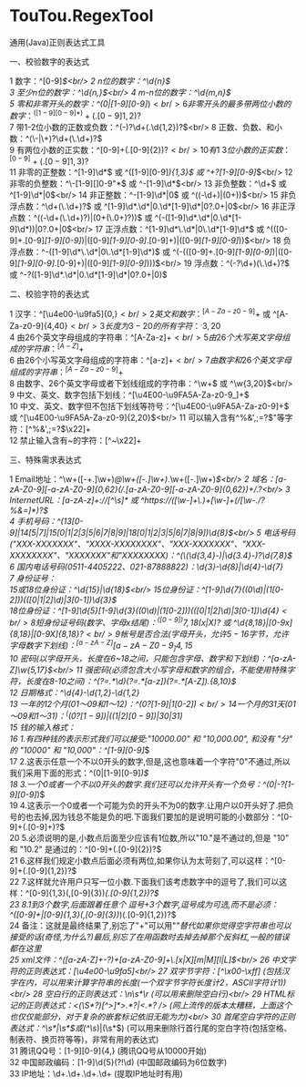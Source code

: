 # TouTou.RegexTool
通用(Java)正则表达式工具
<br/>

一、校验数字的表达式

1 数字：^[0-9]*$<br/>
2 n位的数字：^\d{n}$<br/>
3 至少n位的数字：^\d{n,}$<br/>
4 m-n位的数字：^\d{m,n}$<br/>
5 零和非零开头的数字：^(0|[1-9][0-9]*)$<br/>
6 非零开头的最多带两位小数的数字：^([1-9][0-9]*)+(.[0-9]{1,2})?$<br/>
7 带1-2位小数的正数或负数：^(\-)?\d+(\.\d{1,2})?$<br/>
8 正数、负数、和小数：^(\-|\+)?\d+(\.\d+)?$<br/>
9 有两位小数的正实数：^[0-9]+(.[0-9]{2})?$<br/>
10 有1~3位小数的正实数：^[0-9]+(.[0-9]{1,3})?$<br/>
11 非零的正整数：^[1-9]\d*$ 或 ^([1-9][0-9]*){1,3}$ 或 ^\+?[1-9][0-9]*$<br/>
12 非零的负整数：^\-[1-9][]0-9"*$ 或 ^-[1-9]\d*$<br/>
13 非负整数：^\d+$ 或 ^[1-9]\d*|0$<br/>
14 非正整数：^-[1-9]\d*|0$ 或 ^((-\d+)|(0+))$<br/>
15 非负浮点数：^\d+(\.\d+)?$ 或 ^[1-9]\d*\.\d*|0\.\d*[1-9]\d*|0?\.0+|0$<br/>
16 非正浮点数：^((-\d+(\.\d+)?)|(0+(\.0+)?))$ 或 ^(-([1-9]\d*\.\d*|0\.\d*[1-9]\d*))|0?\.0+|0$<br/>
17 正浮点数：^[1-9]\d*\.\d*|0\.\d*[1-9]\d*$ 或 ^(([0-9]+\.[0-9]*[1-9][0-9]*)|([0-9]*[1-9][0-9]*\.[0-9]+)|([0-9]*[1-9][0-9]*))$<br/>
18 负浮点数：^-([1-9]\d*\.\d*|0\.\d*[1-9]\d*)$ 或 ^(-(([0-9]+\.[0-9]*[1-9][0-9]*)|([0-9]*[1-9][0-9]*\.[0-9]+)|([0-9]*[1-9][0-9]*)))$<br/>
19 浮点数：^(-?\d+)(\.\d+)?$ 或 ^-?([1-9]\d*\.\d*|0\.\d*[1-9]\d*|0?\.0+|0)$<br/>




二、校验字符的表达式

1 汉字：^[\u4e00-\u9fa5]{0,}$<br/>
2 英文和数字：^[A-Za-z0-9]+$ 或 ^[A-Za-z0-9]{4,40}$<br/>
3 长度为3-20的所有字符：^.{3,20}$<br/>
4 由26个英文字母组成的字符串：^[A-Za-z]+$<br/>
5 由26个大写英文字母组成的字符串：^[A-Z]+$<br/>
6 由26个小写英文字母组成的字符串：^[a-z]+$<br/>
7 由数字和26个英文字母组成的字符串：^[A-Za-z0-9]+$<br/>
8 由数字、26个英文字母或者下划线组成的字符串：^\w+$ 或 ^\w{3,20}$<br/>
9 中文、英文、数字包括下划线：^[\u4E00-\u9FA5A-Za-z0-9_]+$<br/>
10 中文、英文、数字但不包括下划线等符号：^[\u4E00-\u9FA5A-Za-z0-9]+$ 或 ^[\u4E00-\u9FA5A-Za-z0-9]{2,20}$<br/>
11 可以输入含有^%&',;=?$\"等字符：[^%&',;=?$\x22]+<br/>
12 禁止输入含有~的字符：[^~\x22]+<br/>




三、特殊需求表达式

1 Email地址：^\w+([-+.]\w+)*@\w+([-.]\w+)*\.\w+([-.]\w+)*$<br/>
2 域名：[a-zA-Z0-9][-a-zA-Z0-9]{0,62}(/.[a-zA-Z0-9][-a-zA-Z0-9]{0,62})+/.?<br/>
3 InternetURL：[a-zA-z]+://[^\s]* 或 ^https://([\w-]+\.)+[\w-]+(/[\w-./?%&=]*)?$<br/>
4 手机号码：^(13[0-9]|14[5|7]|15[0|1|2|3|5|6|7|8|9]|18[0|1|2|3|5|6|7|8|9])\d{8}$<br/>
5 电话号码("XXX-XXXXXXX"、"XXXX-XXXXXXXX"、"XXX-XXXXXXX"、"XXX-XXXXXXXX"、"XXXXXXX"和"XXXXXXXX)：^(\(\d{3,4}-)|\d{3.4}-)?\d{7,8}$ <br/>
6 国内电话号码(0511-4405222、021-87888822)：\d{3}-\d{8}|\d{4}-\d{7}<br/>
7 身份证号：<br/>
        15或18位身份证：^\d{15}|\d{18}$<br/>
        15位身份证：^[1-9]\d{7}((0\d)|(1[0-2]))(([0|1|2]\d)|3[0-1])\d{3}$<br/>
        18位身份证：^[1-9]\d{5}[1-9]\d{3}((0\d)|(1[0-2]))(([0|1|2]\d)|3[0-1])\d{4}$<br/>
8 短身份证号码(数字、字母x结尾)：^([0-9]){7,18}(x|X)?$ 或 ^\d{8,18}|[0-9x]{8,18}|[0-9X]{8,18}?$<br/>
9 帐号是否合法(字母开头，允许5-16字节，允许字母数字下划线)：^[a-zA-Z][a-zA-Z0-9_]{4,15}$<br/>
10 密码(以字母开头，长度在6~18之间，只能包含字母、数字和下划线)：^[a-zA-Z]\w{5,17}$<br/>
11 强密码(必须包含大小写字母和数字的组合，不能使用特殊字符，长度在8-10之间)：^(?=.*\d)(?=.*[a-z])(?=.*[A-Z]).{8,10}$ <br/>
12 日期格式：^\d{4}-\d{1,2}-\d{1,2}<br/>
13 一年的12个月(01～09和1～12)：^(0?[1-9]|1[0-2])$<br/>
14 一个月的31天(01～09和1～31)：^((0?[1-9])|((1|2)[0-9])|30|31)$ <br/>
15 钱的输入格式：<br/>
16 1.有四种钱的表示形式我们可以接受:"10000.00" 和 "10,000.00", 和没有 "分" 的 "10000" 和 "10,000"：^[1-9][0-9]*$ <br/>
17 2.这表示任意一个不以0开头的数字,但是,这也意味着一个字符"0"不通过,所以我们采用下面的形式：^(0|[1-9][0-9]*)$ <br/>
18 3.一个0或者一个不以0开头的数字.我们还可以允许开头有一个负号：^(0|-?[1-9][0-9]*)$ <br/>
19 4.这表示一个0或者一个可能为负的开头不为0的数字.让用户以0开头好了.把负号的也去掉,因为钱总不能是负的吧.下面我们要加的是说明可能的小数部分：^[0-9]+(.[0-9]+)?$ <br/>
20 5.必须说明的是,小数点后面至少应该有1位数,所以"10."是不通过的,但是 "10" 和 "10.2" 是通过的：^[0-9]+(.[0-9]{2})?$ <br/>
21 6.这样我们规定小数点后面必须有两位,如果你认为太苛刻了,可以这样：^[0-9]+(.[0-9]{1,2})?$ <br/>
22 7.这样就允许用户只写一位小数.下面我们该考虑数字中的逗号了,我们可以这样：^[0-9]{1,3}(,[0-9]{3})*(.[0-9]{1,2})?$ <br/>
23 8.1到3个数字,后面跟着任意个 逗号+3个数字,逗号成为可选,而不是必须：^([0-9]+|[0-9]{1,3}(,[0-9]{3})*)(.[0-9]{1,2})?$ <br/>
24 备注：这就是最终结果了,别忘了"+"可以用"*"替代如果你觉得空字符串也可以接受的话(奇怪,为什么?)最后,别忘了在用函数时去掉去掉那个反斜杠,一般的错误都在这里<br/>
25 xml文件：^([a-zA-Z]+-?)+[a-zA-Z0-9]+\\.[x|X][m|M][l|L]$<br/>
26 中文字符的正则表达式：[\u4e00-\u9fa5]<br/>
27 双字节字符：[^\x00-\xff] (包括汉字在内，可以用来计算字符串的长度(一个双字节字符长度计2，ASCII字符计1))<br/>
28 空白行的正则表达式：\n\s*\r (可以用来删除空白行)<br/>
29 HTML标记的正则表达式：<(\S*?)[^>]*>.*?|<.*? /> (网上流传的版本太糟糕，上面这个也仅仅能部分，对于复杂的嵌套标记依旧无能为力)<br/>
30 首尾空白字符的正则表达式：^\s*|\s*$或(^\s*)|(\s*$) (可以用来删除行首行尾的空白字符(包括空格、制表符、换页符等等)，非常有用的表达式)<br/>
31 腾讯QQ号：[1-9][0-9]{4,} (腾讯QQ号从10000开始)<br/>
32 中国邮政编码：[1-9]\d{5}(?!\d) (中国邮政编码为6位数字)<br/>
33 IP地址：\d+\.\d+\.\d+\.\d+ (提取IP地址时有用) <br/>
